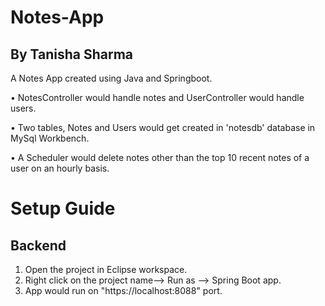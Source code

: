 # Notes-App
## By Tanisha Sharma
A Notes App created using Java and Springboot.

• NotesController would handle notes and UserController would handle users.

• Two tables, Notes and Users would get created in 'notesdb' database in MySql Workbench.

• A Scheduler would delete notes other than the top 10 recent notes of a user on an hourly basis. 

# Setup Guide 
  
## Backend 
1. Open the project in Eclipse workspace.
2. Right click on the project name--> Run as --> Spring Boot app.
3. App would run on "https://localhost:8088" port. 
